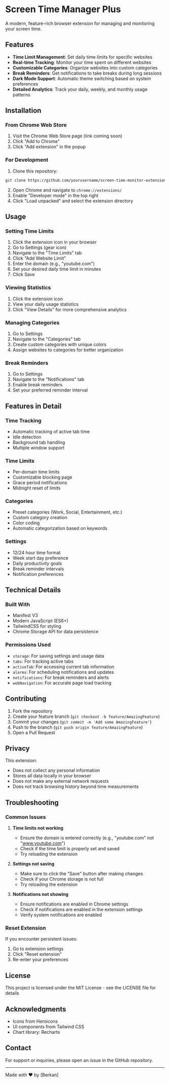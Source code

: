 # Screen Time Manager Plus

A modern, feature-rich browser extension for managing and monitoring your screen time.

## Features

- **Time Limit Management**: Set daily time limits for specific websites
- **Real-time Tracking**: Monitor your time spent on different websites
- **Customizable Categories**: Organize websites into custom categories
- **Break Reminders**: Get notifications to take breaks during long sessions
- **Dark Mode Support**: Automatic theme switching based on system preferences
- **Detailed Analytics**: Track your daily, weekly, and monthly usage patterns

## Installation

### From Chrome Web Store

1. Visit the Chrome Web Store page (link coming soon)
2. Click "Add to Chrome"
3. Click "Add extension" in the popup

### For Development

1. Clone this repository:

```bash
git clone https://github.com/yourusername/screen-time-monitor-extension.git
```

2. Open Chrome and navigate to `chrome://extensions/`
3. Enable "Developer mode" in the top right
4. Click "Load unpacked" and select the extension directory

## Usage

### Setting Time Limits

1. Click the extension icon in your browser
2. Go to Settings (gear icon)
3. Navigate to the "Time Limits" tab
4. Click "Add Website Limit"
5. Enter the domain (e.g., "youtube.com")
6. Set your desired daily time limit in minutes
7. Click Save

### Viewing Statistics

1. Click the extension icon
2. View your daily usage statistics
3. Click "View Details" for more comprehensive analytics

### Managing Categories

1. Go to Settings
2. Navigate to the "Categories" tab
3. Create custom categories with unique colors
4. Assign websites to categories for better organization

### Break Reminders

1. Go to Settings
2. Navigate to the "Notifications" tab
3. Enable break reminders
4. Set your preferred reminder interval

## Features in Detail

### Time Tracking

- Automatic tracking of active tab time
- Idle detection
- Background tab handling
- Multiple window support

### Time Limits

- Per-domain time limits
- Customizable blocking page
- Grace period notifications
- Midnight reset of limits

### Categories

- Preset categories (Work, Social, Entertainment, etc.)
- Custom category creation
- Color coding
- Automatic categorization based on keywords

### Settings

- 12/24 hour time format
- Week start day preference
- Daily productivity goals
- Break reminder intervals
- Notification preferences

## Technical Details

### Built With

- Manifest V3
- Modern JavaScript (ES6+)
- TailwindCSS for styling
- Chrome Storage API for data persistence

### Permissions Used

- `storage`: For saving settings and usage data
- `tabs`: For tracking active tabs
- `activeTab`: For accessing current tab information
- `alarms`: For scheduling notifications and updates
- `notifications`: For break reminders and alerts
- `webNavigation`: For accurate page load tracking

## Contributing

1. Fork the repository
2. Create your feature branch (`git checkout -b feature/AmazingFeature`)
3. Commit your changes (`git commit -m 'Add some AmazingFeature'`)
4. Push to the branch (`git push origin feature/AmazingFeature`)
5. Open a Pull Request

## Privacy

This extension:

- Does not collect any personal information
- Stores all data locally in your browser
- Does not make any external network requests
- Does not track browsing history beyond time measurements

## Troubleshooting

### Common Issues

1. **Time limits not working**

   - Ensure the domain is entered correctly (e.g., "youtube.com" not "www.youtube.com")
   - Check if the time limit is properly set and saved
   - Try reloading the extension

2. **Settings not saving**

   - Make sure to click the "Save" button after making changes
   - Check if your Chrome storage is not full
   - Try reloading the extension

3. **Notifications not showing**
   - Ensure notifications are enabled in Chrome settings
   - Check if notifications are enabled in the extension settings
   - Verify system notifications are enabled

### Reset Extension

If you encounter persistent issues:

1. Go to extension settings
2. Click "Reset extension"
3. Re-enter your preferences

## License

This project is licensed under the MIT License - see the LICENSE file for details

## Acknowledgments

- Icons from Heroicons
- UI components from Tailwind CSS
- Chart library: Recharts

## Contact

For support or inquiries, please open an issue in the GitHub repository.

---

Made with ❤️ by [Berkan]

